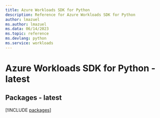 ```yaml
---
title: Azure Workloads SDK for Python
description: Reference for Azure Workloads SDK for Python
author: lmazuel
ms.author: lmazuel
ms.data: 06/14/2023
ms.topic: reference
ms.devlang: python
ms.service: workloads
---
```

# Azure Workloads SDK for Python - latest
## Packages - latest
[!INCLUDE [packages](workloads-index.md)]
